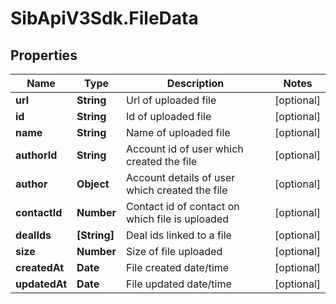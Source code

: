 # SibApiV3Sdk.FileData

## Properties
Name | Type | Description | Notes
------------ | ------------- | ------------- | -------------
**url** | **String** | Url of uploaded file | [optional] 
**id** | **String** | Id of uploaded file | [optional] 
**name** | **String** | Name of uploaded file | [optional] 
**authorId** | **String** | Account id of user which created the file | [optional] 
**author** | **Object** | Account details of user which created the file | [optional] 
**contactId** | **Number** | Contact id of contact on which file is uploaded | [optional] 
**dealIds** | **[String]** | Deal ids linked to a file | [optional] 
**size** | **Number** | Size of file uploaded | [optional] 
**createdAt** | **Date** | File created date/time | [optional] 
**updatedAt** | **Date** | File updated date/time | [optional] 


